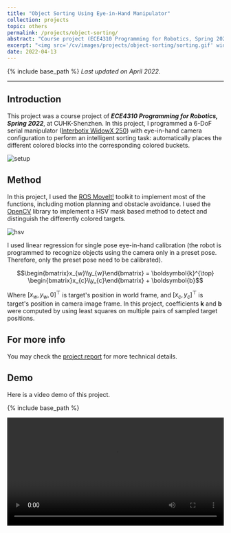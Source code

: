 ```yaml
---
title: "Object Sorting Using Eye-in-Hand Manipulator"
collection: projects
topic: others
permalink: /projects/object-sorting/
abstract: "Course project (ECE4310 Programming for Robotics, Spring 2022) at CUHK-Shenzhen. In this project, I programmed a 6-DoF eye-in-hand manipulator to perform an object sorting task: place blocks into buckets of the same color as them. "
excerpt: "<img src='/cv/images/projects/object-sorting/sorting.gif' width='700px'>"
date: 2022-04-13
---
```


{% include base_path %}
*Last updated on April 2022.*

---

## Introduction
This project was a course project of ***ECE4310 Programming for Robotics, Spring 2022***, at CUHK-Shenzhen. In this project, I programmed a 6-DoF serial manipulator ([Interbotix WidowX 250](https://www.trossenrobotics.com/widowx-250)) with eye-in-hand camera
configuration to perform an intelligent sorting task: automatically places the different colored
blocks into the corresponding colored buckets. 

![setup](/cv/images/projects/object-sorting/setup.png)

## Method

In this project, I used the [ROS MoveIt!](https://moveit.ros.org/) toolkit to implement most of the functions, including motion planning and obstacle avoidance. I used the [OpenCV](https://opencv.org/) library to implement a HSV mask based method to detect and distinguish the differently colored targets. 

![hsv](/cv/images/projects/object-sorting/hsv.png)

I used linear regression for single pose eye-in-hand calibration (the robot is programmed to recognize objects using the camera only in a preset pose. Therefore, only the preset pose need to be calibrated). 


$$\begin{bmatrix}x_{w}\\y_{w}\end{bmatrix} = \boldsymbol{k}^{\top} \begin{bmatrix}x_{c}\\y_{c}\end{bmatrix} + \boldsymbol{b}$$

Where $[x_{w}, y_{w}, 0]^{\top}$ is target's position in world frame, and $[x_{c}, y_{c}]^{\top}$ is target's position in camera image frame. In this project, coefficients $\boldsymbol{k}$ and $\boldsymbol{b}$ were computed by using least squares on multiple pairs of sampled target positions. 

## For more info

You may check the [project report](/files/pdf/ECE4310%20Project%202%20Report%20(119010130).pdf) for more technical details. 

## Demo

Here is a video demo of this project.

{% include base_path %}

<!-- <div style="position: relative; padding-bottom: 56.25%; height: 0;">
  <iframe src="/files/sorting.mp4" style="position: absolute; width: 100%; height: 100%; border: none;" sandbox="" allowfullscreen></iframe>
</div> -->

<video controls style="width: 100%; height: auto;" controlsList="nodownload" oncontextmenu="return false;" preload="auto">
  <source src="/files/webm/sorting.webm" type="video/webm">
  Your browser does not support the video tag.
</video>